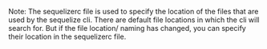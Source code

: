 Note: The sequelizerc file is used to specify the location of the files that are used by the sequelize cli. There are default file locations in which the cli will search for. But if the file location/ naming has changed, you can specify their location in the sequelizerc file.